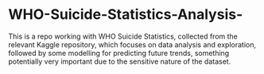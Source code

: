 # WHO-Suicide-Statistics-Analysis-
This is a repo working with WHO Suicide Statistics, collected from the relevant Kaggle repository, which focuses on data analysis and exploration, followed by some modelling for predicting future trends, something potentially very important due to the sensitive nature of the dataset.
